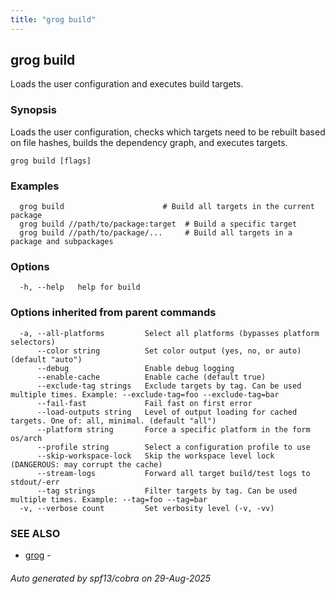 ```yaml
---
title: "grog build"
---
```

## grog build

Loads the user configuration and executes build targets.

### Synopsis

Loads the user configuration, checks which targets need to be rebuilt based on file hashes, builds the dependency graph, and executes targets.

```
grog build [flags]
```

### Examples

```
  grog build                      # Build all targets in the current package
  grog build //path/to/package:target  # Build a specific target
  grog build //path/to/package/...     # Build all targets in a package and subpackages
```

### Options

```
  -h, --help   help for build
```

### Options inherited from parent commands

```
  -a, --all-platforms         Select all platforms (bypasses platform selectors)
      --color string          Set color output (yes, no, or auto) (default "auto")
      --debug                 Enable debug logging
      --enable-cache          Enable cache (default true)
      --exclude-tag strings   Exclude targets by tag. Can be used multiple times. Example: --exclude-tag=foo --exclude-tag=bar
      --fail-fast             Fail fast on first error
      --load-outputs string   Level of output loading for cached targets. One of: all, minimal. (default "all")
      --platform string       Force a specific platform in the form os/arch
      --profile string        Select a configuration profile to use
      --skip-workspace-lock   Skip the workspace level lock (DANGEROUS: may corrupt the cache)
      --stream-logs           Forward all target build/test logs to stdout/-err
      --tag strings           Filter targets by tag. Can be used multiple times. Example: --tag=foo --tag=bar
  -v, --verbose count         Set verbosity level (-v, -vv)
```

### SEE ALSO

* [grog](/reference/cli/grog/)	 - 

###### Auto generated by spf13/cobra on 29-Aug-2025
